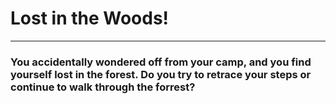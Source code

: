 # Lost in the Woods!
---
### You accidentally wondered off from your camp, and you find yourself lost in the forest. Do you try to retrace your steps or continue to walk through the forrest?